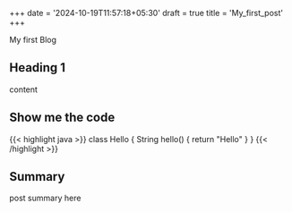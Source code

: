 +++
date = '2024-10-19T11:57:18+05:30'
draft = true
title = 'My_first_post'
+++

My first Blog

## Heading 1
content

## Show me the code

{{< highlight java >}}
class Hello {
    String hello() {
        return "Hello"
    }
}
{{< /highlight >}}


## Summary
post summary here